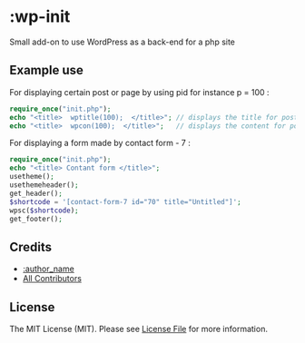 

# :wp-init

Small add-on to use WordPress as a back-end for a php site

## Example use 

For displaying certain post or page by using pid  for instance p = 100  : 


```php
require_once("init.php");
echo "<title>  wptitle(100);  </title>"; // displays the title for post 100 
echo "<title>  wpcon(100);  </title>";   // displays the content for post 100 
```


For displaying a form made by contact form - 7  : 


```php
require_once("init.php");
echo "<title> Contant form </title>";
usetheme();
usethemeheader();
get_header();
$shortcode = '[contact-form-7 id="70" title="Untitled"]';
wpsc($shortcode);
get_footer();
```


## Credits

- [:author_name][link-author]
- [All Contributors][link-contributors]

## License

The MIT License (MIT). Please see [License File](LICENSE.md) for more information.

[ico-version]: https://img.shields.io/packagist/v/:vendor/:package_name.svg?style=flat-square
[ico-license]: https://img.shields.io/badge/license-MIT-brightgreen.svg?style=flat-square
[ico-travis]: https://img.shields.io/travis/:vendor/:package_name/master.svg?style=flat-square
[ico-scrutinizer]: https://img.shields.io/scrutinizer/coverage/g/:vendor/:package_name.svg?style=flat-square
[ico-code-quality]: https://img.shields.io/scrutinizer/g/:vendor/:package_name.svg?style=flat-square
[ico-downloads]: https://img.shields.io/packagist/dt/:vendor/:package_name.svg?style=flat-square

[link-packagist]: https://packagist.org/packages/:vendor/:package_name
[link-travis]: https://travis-ci.org/:vendor/:package_name
[link-scrutinizer]: https://scrutinizer-ci.com/g/:vendor/:package_name/code-structure
[link-code-quality]: https://scrutinizer-ci.com/g/:vendor/:package_name
[link-downloads]: https://packagist.org/packages/:vendor/:package_name
[link-author]: https://github.com/:author_username
[link-contributors]: ../../contributors




